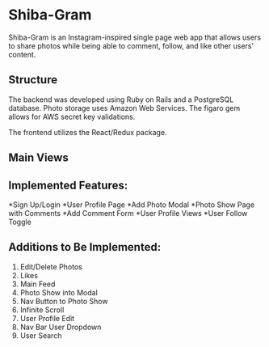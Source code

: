 # Shiba-Gram 
Shiba-Gram is an Instagram-inspired single page web app that allows users to share photos while being able to comment, follow, and like other users' content. 

## Structure 

The backend was developed using Ruby on Rails and a PostgreSQL database. Photo storage uses Amazon Web Services. The figaro gem allows for AWS secret key validations. 

The frontend utilizes the React/Redux package. 

## Main Views 






## Implemented Features: 
*Sign Up/Login 
*User Profile Page 
*Add Photo Modal 
*Photo Show Page with Comments
*Add Comment Form 
*User Profile Views 
*User Follow Toggle 

## Additions to Be Implemented: 
1. Edit/Delete Photos
2. Likes
3. Main Feed 
4. Photo Show into Modal 
5. Nav Button to Photo Show 
6. Infinite Scroll 
7. User Profile Edit
8. Nav Bar User Dropdown 
9. User Search 
